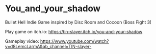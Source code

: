 # You_and_your_shadow
Bullet Hell Indie Game inspired by Disc Room and Cocoon (Boss Fight 3)

Play game on itch.io:
https://tin-slayer.itch.io/you-and-your-shadow

Gameplay video: https://www.youtube.com/watch?v=d8LemcLarmA&ab_channel=TIN-slayer-

